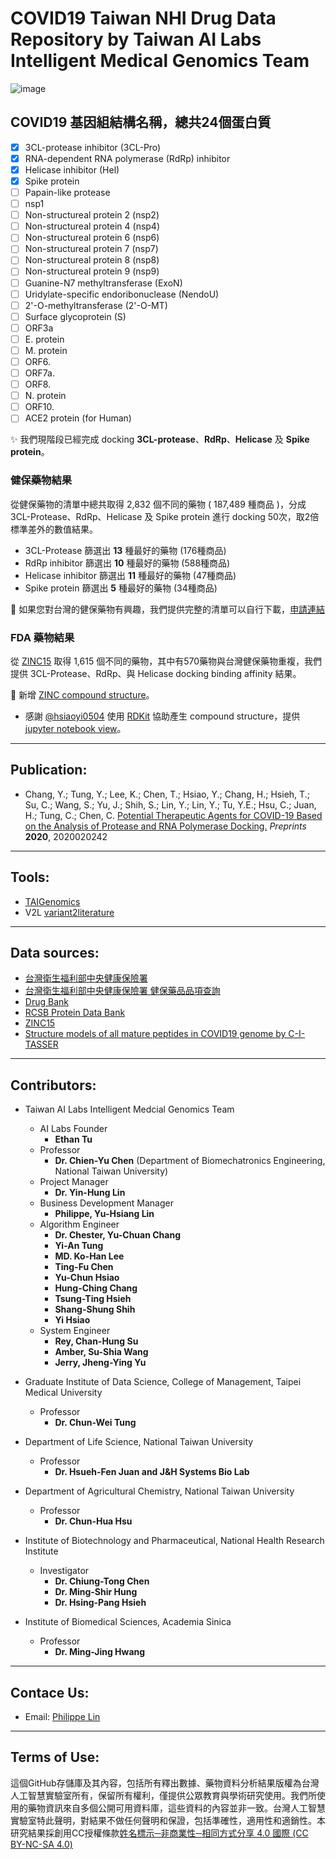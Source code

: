 # COVID19 Taiwan NHI Drug Data Repository by Taiwan AI Labs Intelligent Medical Genomics Team

![image](https://github.com/ailabstw/COVID19-taiwan/blob/master/pic/protease.gif)

## COVID19 基因組結構名稱，總共24個蛋白質

- [x] 3CL-protease inhibitor (3CL-Pro)
- [x] RNA-dependent RNA polymerase (RdRp) inhibitor
- [x] Helicase inhibitor (Hel)
- [x] Spike protein
- [ ] Papain-like protease
- [ ] nsp1
- [ ] Non-structureal protein 2 (nsp2)
- [ ] Non-structureal protein 4 (nsp4)
- [ ] Non-structureal protein 6 (nsp6)
- [ ] Non-structureal protein 7 (nsp7)
- [ ] Non-structureal protein 8 (nsp8)
- [ ] Non-structureal protein 9 (nsp9)
- [ ] Guanine-N7 methyltransferase (ExoN)
- [ ] Uridylate-specific endoribonuclease (NendoU)
- [ ] 2'-O-methyltransferase (2'-O-MT)
- [ ] Surface glycoprotein (S)
- [ ] ORF3a
- [ ] E. protein
- [ ] M. protein
- [ ] ORF6.
- [ ] ORF7a.
- [ ] ORF8.
- [ ] N. protein
- [ ] ORF10.
- [ ] ACE2 protein (for Human)

:sparkles: 我們現階段已經完成 docking **3CL-protease**、**RdRp**、**Helicase** 及 **Spike protein**。

### 健保藥物結果

從健保藥物的清單中總共取得 2,832 個不同的藥物 ( 187,489 種商品 )，分成 3CL-Protease、RdRp、Helicase 及 Spike protein 進行 docking 50次，取2倍標準差外的數值結果。
* 3CL-Protease 篩選出 **13** 種最好的藥物 (176種商品)
* RdRp inhibitor 篩選出 **10** 種最好的藥物 (588種商品)
* Helicase inhibitor 篩選出 **11** 種最好的藥物 (47種商品)
* Spike protein 篩選出 **5** 種最好的藥物 (34種商品)

:pill: 如果您對台灣的健保藥物有興趣，我們提供完整的清單可以自行下載，[申請連結](https://forms.gle/62exURZBf2ZLDYuk9)
 
### FDA 藥物結果
從 [ZINC15](http://zinc15.docking.org/) 取得 1,615 個不同的藥物，其中有570藥物與台灣健保藥物重複，我們提供 3CL-Protease、RdRp、與 Helicase docking binding affinity 結果。

:mega: 新增 [ZINC compound structure](https://github.com/ailabstw/COVID19-taiwan/blob/master/release/TW_AI_Labs_FDA_1615_ZINC15_50_times_docking_with_compound_structure_release.xlsx)。
    
* 感謝 [@hsiaoyi0504](https://github.com/hsiaoyi0504/COVID19-taiwan/tree/jupyter_notebook) 使用 [RDKit](https://www.rdkit.org/) 協助產生 compound structure，提供 [jupyter notebook view](https://github.com/hsiaoyi0504/COVID19-taiwan/blob/jupyter_notebook/Untitled.ipynb)。

---
## Publication:

* Chang, Y.; Tung, Y.; Lee, K.; Chen, T.; Hsiao, Y.; Chang, H.; Hsieh, T.; Su, C.; Wang, S.; Yu, J.; Shih, S.; Lin, Y.; Lin, Y.; Tu, Y.E.; Hsu, C.; Juan, H.; Tung, C.; Chen, C. [Potential Therapeutic Agents for COVID-19 Based on the Analysis of Protease and RNA Polymerase Docking.](https://www.preprints.org/manuscript/202002.0242/v2) *Preprints* **2020**, 2020020242

---
## Tools:
* [TAIGenomics](https://www.taigenomics.com/console/wuhan/)
* V2L [variant2literature](https://v2l.taigenomics.com/)

---
## Data sources:

* [台灣衛生福利部中央健康保險署](https://www.nhi.gov.tw/QueryN/Query1.aspx)
* [台灣衛生福利部中央健康保險署 健保藥品品項查詢](https://www.nhi.gov.tw/Content_List.aspx?n=238507DCFE832EAE&topn=3FC7D09599D25979)
* [Drug Bank](https://www.drugbank.ca/) 
* [RCSB Protein Data Bank](https://www.rcsb.org/)
* [ZINC15](http://zinc15.docking.org/)
* [Structure models of all mature peptides in COVID19 genome by C-I-TASSER](https://zhanglab.ccmb.med.umich.edu/C-I-TASSER/2019-nCov/)

---
## Contributors:

* Taiwan AI Labs Intelligent Medcial Genomics Team
    * AI Labs Founder
        * **Ethan Tu** 
    * Professor
        * **Dr. Chien-Yu Chen** (Department of Biomechatronics Engineering, National Taiwan University) 
    * Project Manager
        * **Dr. Yin-Hung Lin**
    * Business Development Manager
        * **Philippe, Yu-Hsiang Lin**
    * Algorithm Engineer
        * **Dr. Chester, Yu-Chuan Chang**
        * **Yi-An Tung**
        * **MD. Ko-Han Lee**
        * **Ting-Fu Chen**
        * **Yu-Chun Hsiao**
        * **Hung-Ching Chang**
        * **Tsung-Ting Hsieh**
        * **Shang-Shung Shih**
        * **Yi Hsiao**
    * System Engineer
        *  **Rey, Chan-Hung Su**
        *  **Amber, Su-Shia Wang**
        *  **Jerry, Jheng-Ying Yu**

* Graduate Institute of Data Science, College of Management, Taipei Medical University
    * Professor
        * **Dr. Chun-Wei Tung**

* Department of Life Science, National Taiwan University
    * Professor
        * **Dr. Hsueh-Fen Juan and J&H Systems Bio Lab**

* Department of Agricultural Chemistry, National Taiwan University
    * Professor
        * **Dr. Chun-Hua Hsu**

* Institute of Biotechnology and Pharmaceutical, National Health Research Institute
    * Investigator
      * **Dr. Chiung-Tong Chen**
      * **Dr. Ming-Shir Hung**
      * **Dr. Hsing-Pang Hsieh**

* Institute of Biomedical Sciences, Academia Sinica
    * Professor
        * **Dr. Ming-Jing Hwang**

---
## Contace Us:

* Email: [Philippe Lin](philippe.lin@ailabs.tw)

---
## Terms of Use:

這個GitHub存儲庫及其內容，包括所有釋出數據、藥物資料分析結果版權為台灣人工智慧實驗室所有，保留所有權利，僅提供公眾教育與學術研究使用。我們所使用的藥物資訊來自多個公開可用資料庫，這些資料的內容並非一致。台灣人工智慧實驗室特此聲明，對結果不做任何聲明和保證，包括準確性，適用性和適銷性。本研究結果採創用CC授權條款[姓名標示─非商業性─相同方式分享 4.0 國際 \(CC BY-NC-SA 4.0)](https://creativecommons.org/licenses/by-nc-sa/4.0/legalcode.zh-Hant#languages)